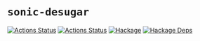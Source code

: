 # `sonic-desugar`

[![Actions Status](https://github.com/sonic-lang/sonic-desugar/workflows/test/badge.svg)](https://github.com/sonic-lang/sonic-desugar/actions?workflow=test)
[![Actions Status](https://github.com/sonic-lang/sonic-desugar/workflows/release/badge.svg)](https://github.com/sonic-lang/sonic-desugar/actions?workflow=release)
[![Hackage](https://img.shields.io/hackage/v/sonic-desugar.svg)](https://hackage.haskell.org/package/sonic-desugar)
[![Hackage Deps](https://img.shields.io/hackage-deps/v/sonic-desugar.svg)](http://packdeps.haskellers.com/reverse/sonic-desugar)
